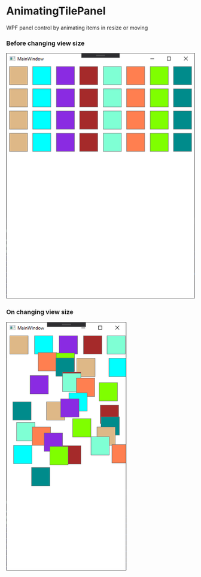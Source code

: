 # AnimatingTilePanel
WPF panel control by animating items in resize or moving

### Before changing view size
![before](https://github.com/bezzad/AnimatingTilePanel/raw/master/screenshot/before.png)

### On changing view size
![after](https://github.com/bezzad/AnimatingTilePanel/raw/master/screenshot/after.png)